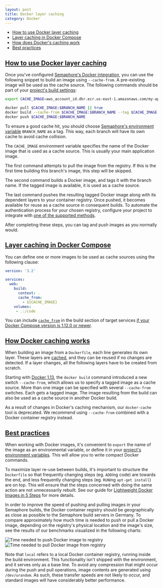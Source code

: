 ```yaml
---
layout: post
title: Docker layer caching
category: Docker
---
```


- [How to use Docker layer caching](#usage)
- [Layer caching in Docker Compose](#docker_compose)
- [How does Docker's caching work](#how_caching_works)
- [Best practices](#best_practices)

## <a name="usage" href="#usage">How to use Docker layer caching</a>

Once you've configured [Semaphore's Docker integration](/docs/docker.html), 
you can use the following snippet to build an image using `--cache-from`.
A pre-existing image will be used as the cache source.
The following commands should be part of your [project's build settings](/docs/customizing-build-commands.html):

```bash
export CACHE_IMAGE=aws_account_id.dkr.ecr.us-east-1.amazonaws.com/my-app

docker pull $CACHE_IMAGE:$BRANCH_NAME || true
docker build --cache-from $CACHE_IMAGE:$BRANCH_NAME --tag $CACHE_IMAGE:$BRANCH_NAME .
docker push $CACHE_IMAGE:$BRANCH_NAME
```

To ensure a good cache hit, you should choose [Semaphore's environment variable](/docs/available-environment-variables.html)
`BRANCH_NAME` as a tag.
This way, each branch will have its own cache to avoid cache collision.

The `CACHE_IMAGE` environment variable specifies the name of the Docker image that is used
as a cache source. This is usually your main application image.

The first command attempts to pull the image from the registry. If this is
the first time building this branch's image, this step will be skipped.

The second command builds a Docker image, and tags it with the branch name.
If the tagged image is available, it is used as a cache source.

The last command pushes the resulting tagged Docker image along with its dependent layers 
to your container registry. Once pushed, it becomes available
for reuse as a cache source in consequent builds.
To automate the authentication process for your chosen registry, configure your
project to integrate with [one of the supported
methods](/docs/docker/setting-up-continuous-integration-for-docker-project.html).

After completing these steps, you can tag and push images as you normally would.

## <a name="docker_compose" href="#docker_compose">Layer caching in Docker Compose</a>

You can define one or more images to be used as cache sources using the following clause: 

```yaml
version: '3.2'

services:
  web:
    build:
      context: .
      cache_from:
        - ${CACHE_IMAGE}
    volumes:
     - .:/code
```

You can include [`cache_from`](https://docs.docker.com/compose/compose-file/#cache_from) 
in the build section of target services [if your Docker Compose version is 1.12.0 or newer](https://github.com/docker/compose/blob/master/CHANGELOG.md#1120-2017-04-04).

## <a name="how_caching_works" href="#how_caching_works">How Docker caching works</a>

When building an image from a `Dockerfile`, each line generates its own layer. These
layers are [cached](https://docs.docker.com/engine/userguide/eng-image/dockerfile_best-practices/#build-cache),
and they can be reused if no changes are detected. If a layer changes, all
the following layers have to be created from scratch.

Starting with [Docker 1.13](https://github.com/moby/moby/blob/master/CHANGELOG.md#1130-2017-01-18),
the `docker build` command introduced a new switch `--cache-from`, which allows us 
to specify a tagged image as a cache source. More than one image can be
specified with several `--cache-from` switches. Each gets a tagged image.
The image resulting from the build  can also be used as a cache source in
another Docker build.

As a result of changes in Docker's caching mechanism, our `docker-cache` tool
is deprecated. We recommend using `--cache-from` combined with a Docker container
registry instead.

## <a name="best_practices" href="#best_practices">Best practices</a>

When working with Docker images, it's convenient to `export` the name of the image as
an environmental variable, or define it in your
[project's environment variables](/docs/exporting-environment-variables.html).
This will allow you to write compact Docker commands.

To maximize layer re-use between builds, it's important to structure the
`Dockerfile` so that frequently changing steps (eg. `ADD`ing code) are towards
the end, and less frequently changing steps (eg. `RUN`ing `apt-get install`) are
on top. This will ensure that the steps concerned with doing the same
action are not unnecessarily rebuilt. See our guide for [Lightweight Docker
Images in 5 Steps](/blog/2016/12/13/lightweight-docker-images-in-5-steps.html) for more details.

In order to improve the speed of pushing and pulling images in your Semaphore
builds, the Docker container registry should be geographically as close as
possible to the Semaphore build servers in Germany.
To compare approximately how much time is needed to push or pull a Docker
image, depending on the registry's physical location and the image's size,
see the results of our benchmarks visualized in the following charts:

<img src="/docs/assets/img/docker/docker-layer-caching/registry-push-graph.png" class="img-responsive img-bordered" alt="Time needed to push Docker image to registry">
<img src="/docs/assets/img/docker/docker-layer-caching/registry-pull-graph.png" class="img-responsive img-bordered" alt="Time needed to pull Docker image from registry">

Note that `local` refers to a local Docker container registry, running inside the build
environment. This functionality isn't shipped with the environment, and it serves
only as a base line. To avoid any compression that might occur during the push and 
pull operations, image contents are generated using `/dev/urandom`. As such, these
transfer speeds are not likely to occur, and standard images will have considerably
better performance.
